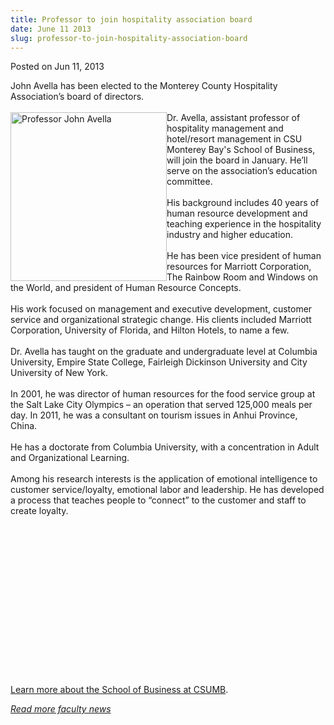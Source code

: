 ```yaml
---
title: Professor to join hospitality association board
date: June 11 2013
slug: professor-to-join-hospitality-association-board
---
```


 



<span class="date">Posted on Jun 11, 2013    </span>
<p>John Avella has been elected to the Monterey County Hospitality
Association&#x2019;s board of directors.<br>
<br>
<img alt="Professor John Avella" src="https://news.csumb.edu/sites/default/files/65/attachments/news/images/avella.john_.web_.jpg" style="float:left; width:250px; height:270px">Dr. Avella,
assistant professor of hospitality management and hotel/resort
management in CSU Monterey Bay&apos;s School of Business, will join the
board in January. He&#x2019;ll serve on the association&#x2019;s education
committee.<br>
<br>
His background includes 40 years of human resource development and
teaching experience in the hospitality industry and higher
education.<br>
<br>
He has been vice president of human resources for Marriott
Corporation, The Rainbow Room and Windows on the World, and
president of Human Resource Concepts.<br>
<br>
His work focused on management and executive development, customer
service and organizational strategic change. His clients included
Marriott Corporation, University of Florida, and Hilton Hotels, to
name a few.<br>
<br>
Dr. Avella has taught on the graduate and undergraduate level at
Columbia University, Empire State College, Fairleigh Dickinson
University and City University of New York.<br>
<br>
In 2001, he was director of human resources for the food service
group at the Salt Lake City Olympics &#x2013; an operation that served
125,000 meals per day. In 2011, he was a consultant on tourism
issues in Anhui Province, China.<br>
<br>
He has a doctorate from Columbia University, with a concentration
in Adult and Organizational Learning.<br>
<br>
Among his research interests is the application of emotional
intelligence to customer service/loyalty, emotional labor and
leadership. He has developed a process that teaches people to
&#x201C;connect&#x201D; to the customer and staff to create loyalty.</br></br></br></br></br></br></br></br></br></br></br></br></br></br></img></br></br></p>
<p><a href="https://csumb.edu/business" rel="nofollow">Learn more
about the School of Business at CSUMB</a>.</p>
<p><a href="../../nov/25/faculty-highlights.html" rel="nofollow"><em>Read more faculty news</em></a><br>
&#xA0;</br></p>





```
